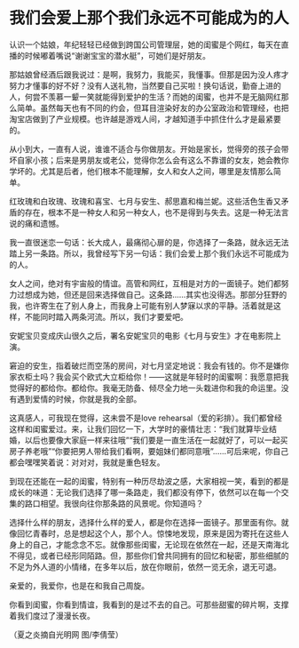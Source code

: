 # 我们会爱上那个我们永远不可能成为的人

认识一个姑娘，年纪轻轻已经做到跨国公司管理层，她的闺蜜是个网红，每天在直播的时候嘟着嘴说“谢谢宝宝的潜水艇”，可她们是好朋友。 

那姑娘曾经酒后跟我说过：是啊，我努力，我能买，我懂事。但那是因为没人疼才努力才懂事的好不好？没有人送礼物，当然要自己买啦！换句话说，勤奋上进的人，何尝不羡慕一颦一笑就能得到爱护的生活？而她的闺蜜，也并不是无脑网红那么简单。虽然每天也有不同的约会，但耳目渲染好友的办公室政治和管理经，也把淘宝店做到了产业规模。也许越是游戏人间，才越知道手中抓住什么才是最紧要的。 

从小到大，一直有人说，谁谁不适合与你做朋友。开始是家长，觉得旁的孩子会带坏自家小孩；后来是男朋友或老公，觉得你怎么会有这么不靠谱的女友，她会教你学坏的。尤其是后者，他们根本不能理解，女人和女人之间，哪里是友情那么简单。 

红玫瑰和白玫瑰、玫瑰和喜宝、七月与安生、郝思嘉和梅兰妮。这些活色生香又矛盾的存在，根本不是一种女人和另一种女人，也不是得到与失去。这是一种无法言说的痛和遗憾。 

我一直很迷恋一句话：长大成人，最痛彻心扉的是，你选择了一条路，就永远无法踏上另一条路。所以，我曾经写下另一句话：我们会爱上那个我们永远不可能成为的人。 

女人之间，绝对有宇宙般的情谊。高管和网红，互相是对方的一面镜子。她们都努力过想成为她，但还是回来选择做自己。这条路……其实也没得选。那部分狂野的我，也许寄生在了别人身上，而我身上可能有别人梦寐以求的平静。活着就是这样，不能同时踏入两条河流。所以，我们才要爱吧。 

安妮宝贝变成庆山很久之后，署名安妮宝贝的电影《七月与安生》才在电影院上演。 

窘迫的安生，指着破烂而空荡的房间，对七月坚定地说：我会有钱的。你不是嫌你家衣柜土吗？我会买个欧式大立柜给你！——这就是年轻时的闺蜜啊：我愿意把我觉得好的都给你。都给你。我毫无防备、倾尽全力地一头栽进你和我的命运里。没有遇到爱情的时候，你就是我的全部。 

这真感人，可我现在觉得，这未尝不是love rehearsal（爱的彩排）。我们都曾经这样和闺蜜爱过。来，让我们回忆一下，大学时的豪情壮志：“我们就算毕业结婚，以后也要像大家庭一样来往哦”“我们要是一直生活在一起就好了，可以一起买房子养老哦”“你要把男人带给我们看啊，要姐妹们都同意哦”……可后来呢，你自己都会嘿嘿笑着说：对对对，我就是重色轻友。 

到现在还能在一起的闺蜜，特别有一种历尽劫波之感，大家相视一笑，看到的都是成长的味道：无论我们选择了哪一条路走，我们都没有停下，依然可以在每一个交集的路口相望。我很向往你那条路的风景呢。你知道吗？ 

选择什么样的朋友，选择什么样的爱人，都是你在选择一面镜子。那里面有你。就像回忆青春时，总是想起这个人，那个人。惊悚地发现，原来是因为寄托在这些人身上的自己，才能念念不忘。就像那些闺蜜，无论现在依然在一起，还是天南海北不得见，或者已经形同陌路。但，那些你们曾共同拥有的回忆和秘密，那些细腻的不足为外人道的小情绪，在多年以后，放在你眼前，依然一览无余，退无可退。 

亲爱的，我爱你，也是在和我自己周旋。 

你看到闺蜜，你看到情谊，我看到的是过不去的自己。可那些甜蜜的碎片啊，支撑着我们度过了漫漫长夜。 

（夏之炎摘自光明网 图/李倩莹）